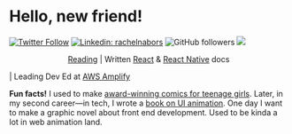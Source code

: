 # Hello, new friend!

[![Twitter Follow](https://img.shields.io/twitter/follow/rachelnabors?label=Follow)](https://twitter.com/intent/follow?screen_name=rachelnabors)
[![Linkedin: rachelnabors](https://img.shields.io/badge/-rachelnabors-blue?style=flat-square&logo=Linkedin&logoColor=white&link=https://www.linkedin.com/in/rachelnabors/)](https://www.linkedin.com/in/rachelnabors/)
![GitHub followers](https://img.shields.io/github/followers/rachelnabors?label=Follow&style=social)
![](https://visitor-badge.glitch.me/badge?page_id=rachelnabors.rachelnabors)

<p align=center><a href="https://www.goodreads.com/review/list/155831-rachel-nabors?shelf=currently-reading">Reading</a> | Written <a href="https://beta.reactjs.org/">React</a> & <a href="https://reactnative.dev/">React Native</a> docs</p> | Leading Dev Ed at <a href="https://docs.amplify.aws/">AWS Amplify</a>

<strong>Fun facts!</strong> I used to make [award-winning comics for teenage girls](http://www.rachelthegreat.com/). Later, in my second career—in tech, I wrote a [book on UI animation](https://abookapart.com/products/animation-at-work). One day I want to make a graphic novel about front end development. Used to be kinda a lot in web animation land.

<!--
**rachelnabors/rachelnabors** is a ✨ _special_ ✨ repository because its `README.md` (this file) appears on your GitHub profile.

Here are some ideas to get you started:

- 🔭 I’m currently working on ...
- 🌱 I’m currently learning ...
- 👯 I’m looking to collaborate on ...
- 🤔 I’m looking for help with ...
- 💬 Ask me about ...
- 📫 How to reach me: ...
- 😄 Pronouns: ...
- ⚡ Fun fact: ...
-->
